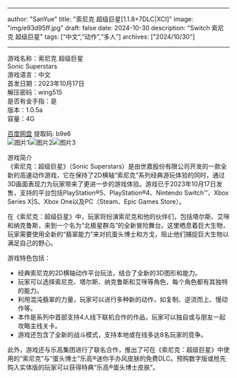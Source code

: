
---
author: "SanYue"
title: "索尼克 超级巨星[1.1.8+7DLC|XCI]"
image: "img/e93d95ff.jpg"
draft: false
date: 2024-10-30
description: "Switch 索尼克 超级巨星"
tags: [“中文”,“动作”,“多人”]
archives: ["2024/10/30"]

---

游戏名称：索尼克 超级巨星   
Sonic Superstars    
游戏语言：中文  
首发日期：2023年10月17日  
解压密码：wing515  
是否有金手指：是  
版本：1.0.5a   
容量：4G

[百度网盘](https://pan.baidu.com/s/1qqsZEfl-rNBAwPX1La2Fmw) 提取码: b9e6  
![图片1](img/e6e80e8.jpg)![图片2](img/d44a8694bc6.jpg)![图片3](img/2d599d03.jpg)  

游戏简介  
《索尼克：超级巨星》（Sonic Superstars）是由世嘉股份有限公司开发的一款全新的高速动作游戏，它在保持了2D横轴“索尼克”系列经典游玩体验的同时，通过3D画面表现力为玩家带来了更进一步的游戏体验。游戏已于2023年10月17日发售，支持的平台包括PlayStation®5、PlayStation®4、Nintendo Switch™、Xbox Series X|S、Xbox One以及PC（Steam、Epic Games Store）。

在《索尼克：超级巨星》中，玩家将扮演索尼克和他的伙伴们，包括塔尔斯、艾咪和纳克鲁斯，来到一个名为“北极星群岛”的全新冒险舞台。这里栖息着巨大生物，玩家需要使用全新的“翡翠能力”来对抗蛋头博士和方戈，阻止他们捕捉巨大生物以满足自己的野心。

游戏特色包括：
- 经典索尼克的2D横轴动作平台玩法，结合了全新的3D图形和能力。
- 玩家可以选择索尼克、塔尔斯、纳克鲁斯和艾咪等角色，每个角色都有其独特的能力。
- 利用混沌翡翠的力量，玩家可以进行多种新的动作，如复制、逆流而上、慢动作等。
- 本作是系列中首部支持4人线下联机合作的作品，玩家可以独自或与朋友一起攻略主线关卡。
- 游戏还包含了全新的战斗模式，支持本地或在线多达8名玩家的竞争。

此外，游戏还与乐高集团进行了联名合作，推出了可在《索尼克：超级巨星》中使用的“索尼克”与“蛋头博士”乐高®迷你手办风皮肤的免费DLC。预购数字版或抢先购入实体版的玩家可以获得特典“乐高®蛋头博士皮肤”。
